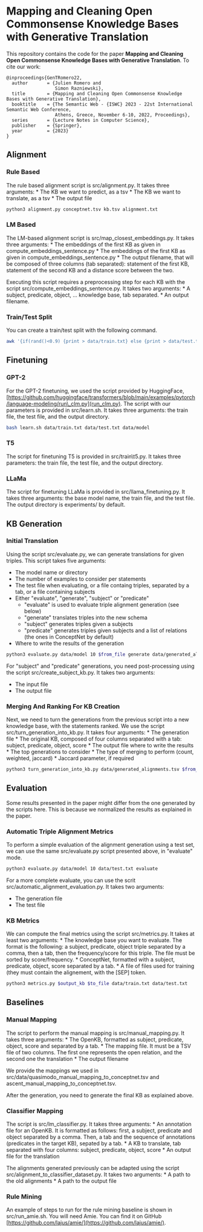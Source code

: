 # Mapping and Cleaning Open Commonsense Knowledge Bases with Generative Translation

This repository contains the code for the paper __Mapping and Cleaning Open Commonsense Knowledge Bases with Generative Translation__. To cite our work:

```
@inproceedings{GenTRomero22,
  author       = {Julien Romero and
                  Simon Razniewski},
  title        = {Mapping and Cleaning Open Commonsense Knowledge Bases with Generative Translation},
  booktitle    = {The Semantic Web - {ISWC} 2023 - 22st International Semantic Web Conference,
                  Athens, Greece, November 6-10, 2022, Proceedings},
  series       = {Lecture Notes in Computer Science},
  publisher    = {Springer},
  year         = {2023}
}
```

## Alignment

### Rule Based

The rule based alignment script is src/alignment.py. It takes three arguments:
    * The KB we want to predict, as a tsv
    * The KB we want to translate, as a tsv
    * The output file

```bash
python3 alignment.py conceptnet.tsv kb.tsv alignment.txt
```

### LM Based

The LM-based alignment script is src/map\_closest\_embeddings.py. It takes three arguments:
    * The embeddings of the first KB as given in compute\_embeddings\_sentence.py
    * The embeddings of the first KB as given in compute\_embeddings\_sentence.py
    * The output filename, that will be composed of three columns (tab separated): statement of the first KB, statement of the second KB and a distance score between the two.

Executing this script requires a preprocessing step for each KB with the script src/compute\_embeddings\_sentence.py. It takes two arguments:
    * A subject, predicate, object, ... knowledge base, tab separated.
    * An output filename.

### Train/Test Split

You can create a train/test split with the following command.

```bash
awk '{if(rand()<0.9) {print > data/train.txt} else {print > data/test.txt}}' $alignment_file
```

## Finetuning

### GPT-2

For the GPT-2 finetuning, we used the script provided by HuggingFace, [https://github.com/huggingface/transformers/blob/main/examples/pytorch/language-modeling/run\_clm.py](run_clm.py). The script with our parameters is provided in src/learn.sh. It takes three arguments: the train file, the test file, and the output directory.

```bash
bash learn.sh data/train.txt data/test.txt data/model
```

### T5

The script for finetuning T5 is provided in src/train\t5.py. It takes three parameters: the train file, the test file, and the output directory.

### LLaMa

The script for finetuning LLaMa is provided in src/llama\_finetuning.py. It takes three arguments: the base model name, the train file, and the test file. The output directory is experiments/ by default.

## KB Generation

### Initial Translation

Using the script src/evaluate.py, we can generate translations for given triples. This script takes five arguments:
  * The model name or directory
  * The number of examples to consider per statements
  * The test file when evaluating, or a file containg triples, separated by a tab, or a file containing subjects
  * Either "evaluate", "generate", "subject" or "predicate"
      * "evaluate" is used to evaluate triple alignment generation (see below)
      * "generate" translates triples into the new schema
      * "subject" generates triples given a subjects
      * "predicate" generates triples given subjects and a list of relations (the ones in ConceptNet by default)
  * Where to write the results of the generation


```bash
python3 evaluate.py data/model 10 $from_file generate data/generated_alignments.tsv
```

For "subject" and "predicate" generations, you need post-processing using the script src/create\_subject\_kb.py. It takes two arguments:
  * The input file
  * The output file

### Merging And Ranking For KB Creation

Next, we need to turn the generations from the previous script into a new knowledge base, with the statements ranked. We use the script src/turn\_generation\_into\_kb.py. It takes four arguments:
    * The generation file
    * The original KB, composed of four columns separated with a tab: subject, predicate, object, score
    * The output file where to write the results
    * The top generations to consider
    * The type of merging to perform (count, weighted, jaccard)
    * Jaccard parameter, if required

```bash
python3 turn_generation_into_kb.py data/generated_alignments.tsv $from_file $output_kb
```

## Evaluation

Some results presented in the paper might differ from the one generated by the scripts here. This is because we normalized the results as explained in the paper.

### Automatic Triple Alignment Metrics

To perform a simple evaluation of the alignment generation using a test set, we can use the same src/evaluate.py script presented above, in "evaluate" mode.

```bash
python3 evaluate.py data/model 10 data/test.txt evaluate
```

For a more complete evaluate, you can use the scrit src/automatic\_alignment\_evaluation.py. It takes two arguments:
  * The generation file
  * The test file


### KB Metrics

We can compute the final metrics using the script src/metrics.py. It takes at least two arguments: 
    * The knowledge base you want to evaluate. The format is the following: a subject, predicate, object triple separated by a comma, then a tab, then the frequency/score for this triple. The file must be sorted by score/frequency.
    * ConceptNet, formatted with a subject, predicate, object, score separated by a tab.
    * A file of files used for training (they must contain the alignement, with the [SEP] token.

```bash
python3 metrics.py $output_kb $to_file data/train.txt data/test.txt
```

## Baselines

### Manual Mapping

The script to perform the manual mapping is src/manual\_mapping.py. It takes three arguments:
    * The OpenKB, formatted as subject, predicate, object, score and separated by a tab.
    * The mapping file. It must be a TSV file of two columns. The first one represents the open relation, and the second one the translation
    * The output filename

We provide the mappings we used in src/data/quasimodo\_manual\_mapping\_to\_conceptnet.tsv and ascent\_manual\_mapping\_to\_conceptnet.tsv.

After the generation, you need to generate the final KB as explained above.

### Classifier Mapping

The script is src/lm\_classifier.py. It takes three arguments:
    * An annotation file for an OpenKB. It is formatted as follows: first, a subject, predicate and object separated by a comma. Then, a tab and the sequence of annotations (predicates in the target KB), sepated by a tab.
    * A KB to translate, tab separated with four columns: subject, predicate, object, score
    * An output file for the translation

The alignments generated previously can be adapted using the script src/alignment\_to\_classifier\_dataset.py. It takes two arguments:
    * A path to the old alignments
    * A path to the output file

### Rule Mining

An example of steps to run for the rule mining baseline is shown in src/run\_amie.sh. You will need Amie. You can find it on GitHub [https://github.com/lajus/amie/](https://github.com/lajus/amie/).
